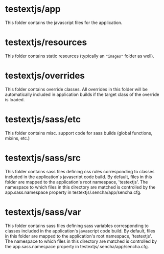 # testextjs/app

This folder contains the javascript files for the application.

# testextjs/resources

This folder contains static resources (typically an `"images"` folder as well).

# testextjs/overrides

This folder contains override classes. All overrides in this folder will be 
automatically included in application builds if the target class of the override
is loaded.

# testextjs/sass/etc

This folder contains misc. support code for sass builds (global functions, 
mixins, etc.)

# testextjs/sass/src

This folder contains sass files defining css rules corresponding to classes
included in the application's javascript code build.  By default, files in this 
folder are mapped to the application's root namespace, 'testextjs'. The
namespace to which files in this directory are matched is controlled by the
app.sass.namespace property in testextjs/.sencha/app/sencha.cfg. 

# testextjs/sass/var

This folder contains sass files defining sass variables corresponding to classes
included in the application's javascript code build.  By default, files in this 
folder are mapped to the application's root namespace, 'testextjs'. The
namespace to which files in this directory are matched is controlled by the
app.sass.namespace property in testextjs/.sencha/app/sencha.cfg. 
